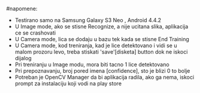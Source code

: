 #napomene:

- Testirano samo na Samsung Galaxy S3 Neo , Android 4.4.2
- U Image mode, ako se stisne Recognize, a nije ucitana slika, aplikacija ce se crashovati
- U Camera mode, lica se dodaju u bazu tek kada se stisne End Training
- U Camera mode, kod treniranja, kad je lice detektovano i vidi se u malom prozoru levo, treba stiskati 'save'[disketa] button dok ne iskoci dijalog 
- Pri treniranju u Image modu, mora biti tacno 1 lice detektovano
- Pri prepoznavanju, broj pored imena [confidence], sto je blizi 0 to bolje
- Potreban je OpenCV Manager da bi aplikacija radila, ako ga nema, iskoci prompt za instalaciju koji vodi na play store
